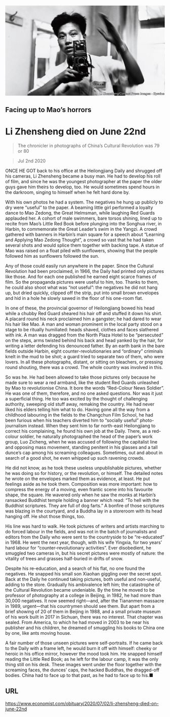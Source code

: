 ![](./images/20200704_OBP001_0.jpg)

## Facing up to Mao’s horrors

# Li Zhensheng died on June 22nd

> The chronicler in photographs of China’s Cultural Revolution was 79 or 80

> Jul 2nd 2020

ONCE HE GOT back to his office at the Heilongjiang Daily and shrugged off his cameras, Li Zhensheng became a busy man. He had to develop his roll of film, and since he was the youngest photographer at the paper the older guys gave him theirs to develop, too. He would sometimes spend hours in the darkroom, singing to himself when he felt hard done by.

With his own photos he had a system. The negatives he hung up publicly to dry were “useful” to the paper. A beaming little girl performed a loyalty dance to Mao Zedong, the Great Helmsman, while laughing Red Guards applauded her. A cohort of male swimmers, bare torsos shining, lined up to recite from Mao’s Little Red Book before plunging into the Songhua river, in Harbin, to commemorate the Great Leader’s swim in the Yangzi. A crowd gathered with banners in Harbin’s main square for a speech about “Learning and Applying Mao Zedong Thought”, a crowd so vast that he had taken several shots and would splice them together with backing tape. A statue of Mao was raised on a float piled with sunflowers, showing that the people followed him as sunflowers followed the sun.

Any of those could easily run anywhere in the paper. Since the Cultural Revolution had been proclaimed, in 1966, the Daily had printed only pictures like those. And for each one published he earned eight scarce frames of film. So the propaganda pictures were useful to him, too. Thanks to them, he could also shoot what was “not useful”: the negatives he did not hang up, but dried quickly, clipped off the strip, put into small brown envelopes and hid in a hole he slowly sawed in the floor of his one-room flat.

In one of these, the provincial governor of Heilongjiang bowed his head while a chubby Red Guard sheared his hair off and stuffed it down his shirt. A placard round his neck proclaimed him a gangster; he had dared to wear his hair like Mao. A man and woman prominent in the local party stood on a stage to be ritually humiliated: heads shaved, clothes and faces slathered with ink. A man was dragged from the North Plaza Hotel to be “persecuted” on the steps, arms twisted behind his back and head yanked by the hair, for writing a letter defending his denounced father. By an earth bank in the bare fields outside Harbin, eight counter-revolutionaries and “ordinary” criminals knelt in the mud to be shot; a guard tried to separate two of them, who were lovers. In all these photographs, distant, or sitting on bleachers, or pressing round shouting, there was a crowd. The whole country was involved in this.

So was he. He had been allowed to take those pictures only because he made sure to wear a red armband, like the student Red Guards unleashed by Mao to revolutionise China. It bore the words “Red-Colour News Soldier”. He was one of them, therefore, and no one asked questions. Nor was it just a superficial thing. He too was excited by the thought of challenging authority, sweeping old stuff away, remaking the country. He had never liked his elders telling him what to do. Having gone all the way from a childhood labouring in the fields to the Changchun Film School, he had been furious when his teachers diverted him to “socially useful” photo-journalism instead. When they sent him to far north-east Heilongjiang to correct his complaining, he found his own job at the Daily. There, as a red-colour soldier, he naturally photographed the head of the paper’s work group, Luo Zicheng, when he was accused of following the capitalist line and opposing mass movement, standing penitent in his glasses and a tall dunce’s cap among his screaming colleagues. Sometimes, out and about in search of a good shot, he even whipped up such ravening crowds.

He did not know, as he took these useless unpublishable pictures, whether he was doing so for history, or the revolution, or himself. The detailed notes he wrote on the envelopes marked them as evidence, at least. He put feelings aside as he took them. Composition was more important: how to compress the energy of a moving, even frantic scene into his favourite shape, the square. He wavered only when he saw the monks at Harbin’s ransacked Buddhist temple holding a banner which read: “To hell with the Buddhist scriptures. They are full of dog farts.” A bonfire of those scriptures was blazing in the courtyard, and a Buddha lay in a storeroom with its head hanging off. He shot those things, too.

His line was hard to walk. He took pictures of writers and artists marching to do forced labour in the fields, and was not in the batch of journalists and editors from the Daily who were sent to the countryside to be “re-educated” in 1968. He went the next year, though, with his wife Yingxia, for two years’ hard labour for “counter-revolutionary activities”. Ever disobedient, he smuggled two cameras in, but his secret pictures were mostly of nature: the vitality of trees and grasses half-buried in drifts of snow.

Despite his re-education, and a search of his flat, no one found the negatives. He snapped his small son Xiaohan giggling over the secret spot. Back at the Daily he continued taking pictures, both useful and non-useful, adding to the store. Gradually his ambivalence left him; the catastrophe of the Cultural Revolution became undeniable. By the time he moved to be professor of photography at a college in Beijing, in 1982, he had more than 30,000 negatives. It now seemed right—and, after the Tiananmen massacre in 1989, urgent—that his countrymen should see them. But apart from a brief showing of 20 of them in Beijing in 1988, and a small private museum of his work built in 2017 in Sichuan, there was no interest. That chapter was sealed. From America, to which he had moved in 2003 to be near his publisher and his children, he dreamed of smuggling his books to China one by one, like ants moving house.

A fair number of those unseen pictures were self-portraits. If he came back to the Daily with a frame left, he would burn it off with himself: cheeky or heroic in his office mirror, however the mood took him. He snapped himself reading the Little Red Book; as he left for the labour camp, it was the only thing still on his desk. These images went under the floor together with the screaming faces, the dunces’ caps, the hacked Buddhas, the dragged-off bodies. China had to face up to that past, as he had to face up to his.■

## URL

https://www.economist.com/obituary/2020/07/02/li-zhensheng-died-on-june-22nd
